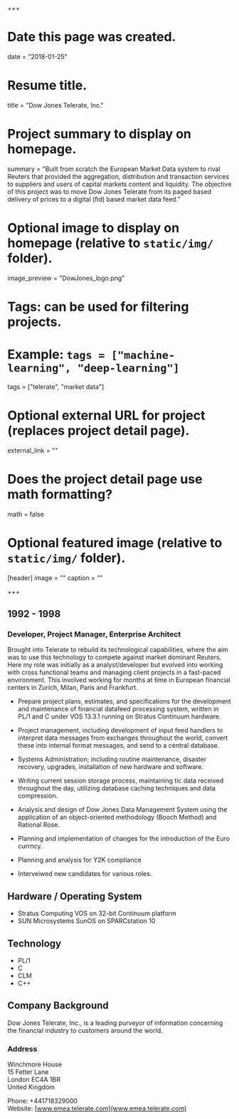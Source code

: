 +++

# Date this page was created.
date = "2018-01-25"

# Resume title.
title = "Dow Jones Telerate, Inc."

# Project summary to display on homepage.
summary = "Built from scratch the European Market Data system to rival Reuters that provided the aggregation, distribution and transaction services to suppliers and users of capital markets content and liquidity. The objective of this project was to move Dow Jones Telerate from its paged based delivery of prices to a digital (fid) based market data feed."

# Optional image to display on homepage (relative to `static/img/` folder).
image_preview = "DowJones_logo.png"

# Tags: can be used for filtering projects.
# Example: `tags = ["machine-learning", "deep-learning"]`
tags = ["telerate", "market data"]

# Optional external URL for project (replaces project detail page).
external_link = ""

# Does the project detail page use math formatting?
math = false

# Optional featured image (relative to `static/img/` folder).
[header]
image = ""
caption = ""

+++

## 1992 - 1998
### Developer, Project Manager, Enterprise Architect
Brought into Telerate to rebuild its technological capabilities, where the aim was to use this technology to compete against market dominant Reuters. Here my role was initially as a analyst/developer but evolved into working with cross functional teams and managing client projects in a fast-paced environment. This involved working for months at time in European financial centers in Zurich, Milan, Paris and Frankfurt.

* Prepare project plans, estimates, and specifications for the development and maintenance of financial datafeed processing system, written in PL/1 and C under VOS 13.3.1 running on Stratus Continuum hardware.
	
* Project management, including development of input feed handlers to interpret data messages from exchanges throughout the world, convert these into internal format messages, and send to a central database.
	
* Systems Administration; including routine maintenance, disaster recovery, upgrades, installation of new hardware and software.

* Writing current session storage process, maintaining tic data received throughout the day, utilizing database caching techniques and data compression.

* Analysis and design of Dow Jones Data Management System using the application of an object-oriented methodology (Booch Method) and Rational Rose.

* Planning and implementation of changes for the introduction of the Euro currncy.

* Planning and analysis for Y2K compliance

* Interveiwed new candidates for various roles.


## Hardware / Operating System
* Stratus Computing VOS on 32-bit Continuum platform
* SUN Microsystems SunOS on SPARCstation 10

## Technology
* PL/1
* C
* CLM
* C++


## Company Background
Dow Jones Telerate, Inc., is a leading purveyor of information concerning the financial industry to customers around the world. 

### Address
Winchmore House  
15 Fetter Lane  
London EC4A 1BR  
United Kingdom  

Phone: +441718329000  
Website: [www.emea.telerate.com](www.emea.telerate.com)




